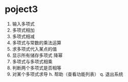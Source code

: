 # poject3

1. 输入多项式
2. 多项式相加
3. 多项式相减
4. 多项式与常数的乘法运算
5. 求多项式代入某点的值
6. 显示所有储存多项式 降幂
7. 多项式与多项式相乘
8. 判断两个多项式是否相等
9. 对某个多项式求导
h. 帮助（查看功能列表）
q. 退出系统